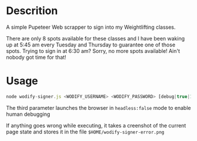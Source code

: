 # Descrition

A simple Pupeteer Web scrapper to sign into my Weightlifting classes.

There are only 8 spots available for these classes and I have been waking up at 5:45 am every Tuesday and Thursday to guarantee one of those spots.
Trying to sign in at 6:30 am? Sorry, no more spots available!
Ain't nobody got time for that!

# Usage

```js
node wodify-signer.js <WODIFY_USERNAME> <WODIFY_PASSWORD> [debug|true|1]
```

The third parameter launches the browser in `headless:false` mode to enable human debugging

If anything goes wrong while executing, it takes a creenshot of the current page state and stores it in the file `$HOME/wodify-signer-error.png`

